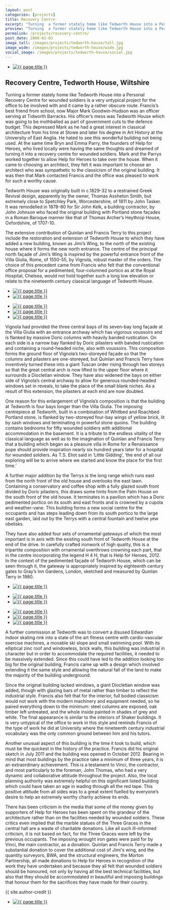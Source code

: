 ```yaml
---
layout: post
categories: [projects]
title: Recovery Centre
excerpt: "Turning  a former stately home like Tedworth House into a Personal Recovery Centre for wounded soldiers is a very untypical project for the office to be involved with and it came by a rather obscure route."
preview: "Turning  a former stately home like Tedworth House into a Personal Recovery Centre for wounded soldiers is a very untypical project for the office to be involved with and it came by a rather obscure route."
permalink: /projects/recovery-centre/
post_date: 2000-02-03
image_tall: /images/projects/tedworth-house/tall.jpg
image_wide: /images/projects/tedworth-house/wide.jpg
social_image: /images/projects/tedworth-house/social.jpg
---
```


<ul class="list">
	<li class="full">
		<a class="fancybox" rel="group" href="/images/projects/tedworth-house/01.jpg">
			<img src="/images/projects/tedworth-house/thumbs/01.jpg" alt="{{ page.title }}" />
		</a>
	</li>
</ul>

<h2>Recovery Centre, Tedworth House, Wiltshire</h2>
<p>
	Turning  a former stately home like Tedworth House into a Personal Recovery Centre for wounded soldiers is a very untypical project for the office to be involved with and it came by a rather obscure route. Francis’s best friend from school, now Major Mark Goodwin-Hudson was an officer serving at Tidworth Barracks. His officer’s mess was Tedworth House which was going to be mothballed as part of government cuts to the defence budget. This depressed Mark as he had a great interest in classical architecture from his time at Stowe and later his degree in Art History at the University of East Anglia. He hated to see this wonderful building not being used. At the same time Bryn and Emma Parry,  the founders of Help for Heroes, who lived locally were having the same thoughts and dreamed of turning it into a recovery centre for wounded soldiers. Mark and the Parrys worked together to allow Help for Heroes to take over the house. When it came to choosing an architect, they felt it was important to choose an architect who was sympathetic to the classicism of the original building. It was then that Mark contacted Francis and the office was pleased to work for such a worthy cause.
</p><p>
	Tedworth House was originally built in c.1829-32 to a restrained Greek Revival design, apparently by the owner, Thomas Assheton Smith, but extremely close to Spetchley Park, Worcestershire, of 1811 by John  Tasker. It was remodelled in 1878-80 for Sir John Kelk, a building contractor, by John Johnson who faced the original building with Portland stone façades in a Roman Baroque manner like that of Thomas Archer’s Heythrop House, Oxfordshire, of 1707-10.
</p><p>
	The extensive contribution of Quinlan and Francis Terry to this project include the restoration and extension of Tedworth House to which they have added a new building, known as Jimi’s Wing, to the north of the existing house where it forms the new north entrance. The centre of the principal north façade of Jimi’s Wing is inspired by the powerful entrance front of the Villa Giulia, Rome, of 1550-55, by Vignola, robust master of the orders. The choice of this precedent came from Francis who felt that the conventional office proposal for a pedimented, four-columned portico as at the Royal Hospital, Chelsea, would not hold together such a long low elevation or relate to the nineteenth century classical language of Tedworth House.
</p>

<ul class="list">
	<li class="half">
		<a class="fancybox" rel="group" href="/images/projects/tedworth-house/03.jpg">
			<img src="/images/projects/tedworth-house/thumbs/03.jpg" alt="{{ page.title }}" />
		</a>
	</li>
	<li class="half">
		<a class="fancybox" rel="group" href="/images/projects/tedworth-house/04.jpg">
			<img src="/images/projects/tedworth-house/thumbs/04.jpg" alt="{{ page.title }}" />
		</a>
	</li>
</ul>

<ul class="list">
	<li class="third">
		<a class="fancybox" rel="group" href="/images/projects/tedworth-house/06.jpg">
			<img src="/images/projects/tedworth-house/thumbs/06.jpg" alt="{{ page.title }}" />
		</a>
	</li>
	<li class="third">
		<a class="fancybox" rel="group" href="/images/projects/tedworth-house/05.jpg">
			<img src="/images/projects/tedworth-house/thumbs/05.jpg" alt="{{ page.title }}" />
		</a>
	</li>
	<li class="third">
		<a class="fancybox" rel="group" href="/images/projects/tedworth-house/07.jpg">
			<img src="/images/projects/tedworth-house/thumbs/07.jpg" alt="{{ page.title }}" />
		</a>
	</li>
</ul>

<p>
	Vignola had provided the three central bays of its seven-bay long façade at the Villa Giulia with an entrance archway which has vigorous voussoirs and is flanked by massive Doric columns with heavily banded rustication. On each side is a narrow bay flanked by Doric pilasters with banded rustication and containing a round-headed niche, also with voussoirs. This composition forms the ground floor of Vignola’s two-storeyed façade so that the columns and pilasters are one-storeyed, but Quinlan and Francis Terry have inventively turned these into a giant Tuscan order rising through two storeys so that the great central arch is now lifted to the upper floor where it surrounds a Diocletian window. They have also widened the bays on either side of Vignola’s central  archway to allow for generous rounded-headed windows set in reveals, to take the place of the small blank niches. As a result of this extension, the pilasters at each end are now doubled.
</p><p>
	One reason for this enlargement of Vignola’s composition is that the building at Tedworth is four bays longer than the Villa Giulia. The imposing centrepiece at Tedworth, built in a combination of Whitbed and Roachbed Portland stone, is flanked by two-storeyed four-bay wings of yellow brick, lit by sash windows and terminating in powerful stone quoins. The building contains bedrooms for fifty wounded soldiers with additional accommodation in the basement. It  is a tribute to the endless vitality of the classical language as well as to the imagination of Quinlan and Francis Terry that a building which began as a pleasure villa in Rome for a Renaissance pope should provide inspiration nearly six hundred years later for a hospital for wounded soldiers. As T.S. Eliot said in ‘Little Gidding’, ‘the end of all our exploring will be to arrive where we started and know the place for the first time.’
</p><p>
	A further major addition by the Terrys is the long range which runs east from the north front of the old house and overlooks the east lawn. Containing a conservatory and coffee shop with a fully glazed south front divided by Doric pilasters, this draws some hints from the Palm House on the south front of the old house. It terminates in a pavilion which has a Doric pedimented portico on its south and east fronts and is crowned by a cupola and weather-vane. This building forms a new social centre for the occupants and has steps leading down from its south portico to the large east garden, laid out by the Terrys with a central fountain and twelve yew obelisks.
</p><p>
	They have also added four sets of ornamental gateways of which the most important is in axis with the existing south front of Tedworth House at the end of the drive. In carefully crafted ironwork of high quality, this is a tripartite composition with ornamental overthrows crowning each part, that in the centre incorporating the legend H 4 H, that is Help for Heroes, 2012. In the context of the pedimented façade of Tedworth House, which can be seen through it, the gateway is appropriately inspired by eighteenth century gates to Gray’s Inn Gardens, London, sketched and measured by Quinlan Terry in 1980.
</p>

<ul class="list">
	<li class="full">
		<a class="fancybox" rel="group" href="/images/projects/tedworth-house/08.jpg">
			<img src="/images/projects/tedworth-house/thumbs/08.jpg" alt="{{ page.title }}" />
		</a>
	</li>
</ul>

<ul class="list">
	<li class="half">
		<a class="fancybox" rel="group" href="/images/projects/tedworth-house/09.jpg">
			<img src="/images/projects/tedworth-house/thumbs/09.jpg" alt="{{ page.title }}" />
		</a>
	</li>
	<li class="half">
		<a class="fancybox" rel="group" href="/images/projects/tedworth-house/10.jpg">
			<img src="/images/projects/tedworth-house/thumbs/10.jpg" alt="{{ page.title }}" />
		</a>
	</li>
</ul>

<ul class="list">
	<li class="third">
		<a class="fancybox" rel="group" href="/images/projects/tedworth-house/11.jpg">
			<img src="/images/projects/tedworth-house/thumbs/11.jpg" alt="{{ page.title }}" />
		</a>
	</li>
	<li class="third">
		<a class="fancybox" rel="group" href="/images/projects/tedworth-house/12.jpg">
			<img src="/images/projects/tedworth-house/thumbs/12.jpg" alt="{{ page.title }}" />
		</a>
	</li>
	<li class="third">
		<a class="fancybox" rel="group" href="/images/projects/tedworth-house/13.jpg">
			<img src="/images/projects/tedworth-house/thumbs/13.jpg" alt="{{ page.title }}" />
		</a>
	</li>
</ul>

<p>
	A further commission at Tedworth was to convert a disused Edwardian indoor skating rink into a state of the art fitness centre with cardio-vascular exercise machines, a movable ski slope and small swimming pool. With its elliptical zinc roof and windowless, brick walls, this building was industrial in character but in order to accommodate the required facilities, it needed to be massively extended. Since this could have led to the addition looking too big for the original building, Francis came up with a design which involved extending it the same style and allowing the natural fall of the land to make the majority of the building underground.
</p><p>
	Since the original building lacked windows, a giant Diocletian window was added, though with glazing bars of metal rather than timber to reflect the industrial style. Francis also felt that for the interior, full bodied classicism would not work with the modern machinery and equipment needed, so he paired everything down to the minimum: steel columns are exposed, oak timber left untreated, and the whole inside painted in shades of grey and white. The final appearance is similar to the interiors of Shaker buildings. It is very untypical of the office to work in this style and reminds Francis of the type of work he did at University where the nineteenth century industrial vocabulary was the only common ground between him and his tutors.
</p><p>
	Another unusual aspect of this building is the time it took to build, which must be the quickest in the history of the practice. Francis did his original sketch in July 2011 and the building was opened in October 2012. Bearing in mind that most buildings by the practice take a minimum of three years, it is an extraordinary achievement. This is a testament to Vinci, the contractor, and most particularly to the foreman, John Thomas, who had a very dynamic and collaborative attitude throughout the project. Also, the local planning authority was extremely helpful on this significant listed building which could have taken an age in wading through all the red tape.  This positive attitude from all sides was to a great extent fuelled by everyone’s desire to help an extremely worthy charity achieve its ends.
</p><p>
	There has been criticism in the media that some of the money given by supporters of Help for Heroes has been spent on the grandeur of the architecture rather than on the facilities needed by wounded soldiers. These critics even implied that the marble statues of the Three Graces in the central hall are a waste of charitable donations. Like all such ill-informed criticism, it is not based on fact, for the Three Graces were left  by the previous occupants. The imposing wrought iron gates were paid for by Vinci, the main contractor, as a donation. Quinlan and Francis Terry made a substantial donation to cover the additional cost of Jimi's wing, and the quantity surveyors, BWA, and the structural engineers, the Morton Partnership, all made donations to Help for Heroes in recognition of the work they have undertaken and because they all felt that wounded soldiers should be honoured, not only by having all the best technical facilities, but also that they should be accommodated in beautiful and imposing buildings that honour them for the sacrifices they have made for their country.
</p>
{{ site.author-credit }}

<ul class="list">
	<li class="full">
		<a class="fancybox" rel="group" href="/images/projects/tedworth-house/02.jpg">
			<img src="/images/projects/tedworth-house/02.jpg" alt="{{ page.title }}" />
		</a>
	</li>
</ul>